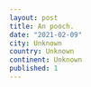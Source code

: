 ```yaml
---
layout: post
title: An pooch.
date: "2021-02-09"
city: Unknown
country: Unknown
continent: Unknown
published: 1
---
```


